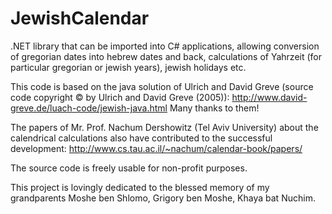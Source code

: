 # JewishCalendar

.NET library that can be imported into C# applications, allowing conversion of gregorian dates into hebrew dates and back, calculations of Yahrzeit (for particular gregorian or jewish years), jewish holidays etc.

This code is based on the java solution of Ulrich and David Greve (source code copyright © by Ulrich and David Greve (2005)): http://www.david-greve.de/luach-code/jewish-java.html Many thanks to them!

The papers of Mr. Prof. Nachum Dershowitz (Tel Aviv University) about the calendrical calculations also have contributed to the successful development: http://www.cs.tau.ac.il/~nachum/calendar-book/papers/

The source code is freely usable for non-profit purposes.

This project is lovingly dedicated to the blessed memory of my grandparents Moshe ben Shlomo, Grigory ben Moshe, Khaya bat Nuchim.
